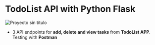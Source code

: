 # TodoList API with Python Flask

![Proyecto sin título](https://github.com/robmab/TodoList_API/assets/56076087/77b97c8e-f64a-4c21-bc4d-3a88505811ba)

- 3 API endpoints for **add, delete and view tasks** from **TodoList APP**. Testing with **Postman** 



